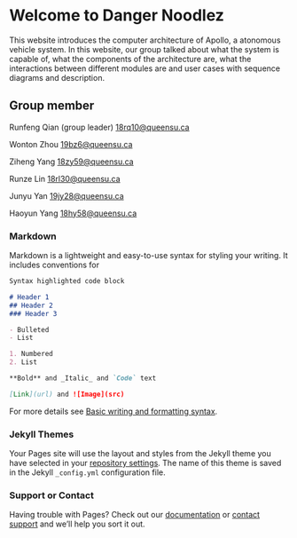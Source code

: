 # Welcome to Danger Noodlez

This website introduces the computer architecture of Apollo, a atonomous vehicle system. In this website, our group talked about what the system is capable of, what the components of the architecture are, what the interactions between different modules are and user cases with sequence diagrams and description. 

## Group member 

Runfeng Qian (group leader)					  18rq10@queensu.ca

Wonton Zhou							              19bz6@queensu.ca

Ziheng Yang                           18zy59@queensu.ca

Runze Lin                             18rl30@queensu.ca

Junyu Yan                             19jy28@queensu.ca

Haoyun Yang							              18hy58@queensu.ca



### Markdown

Markdown is a lightweight and easy-to-use syntax for styling your writing. It includes conventions for

```markdown
Syntax highlighted code block

# Header 1
## Header 2
### Header 3

- Bulleted
- List

1. Numbered
2. List

**Bold** and _Italic_ and `Code` text

[Link](url) and ![Image](src)
```

For more details see [Basic writing and formatting syntax](https://docs.github.com/en/github/writing-on-github/getting-started-with-writing-and-formatting-on-github/basic-writing-and-formatting-syntax).

### Jekyll Themes

Your Pages site will use the layout and styles from the Jekyll theme you have selected in your [repository settings](https://github.com/Runfeng-Qian/Danger-Noodlez/settings/pages). The name of this theme is saved in the Jekyll `_config.yml` configuration file.

### Support or Contact

Having trouble with Pages? Check out our [documentation](https://docs.github.com/categories/github-pages-basics/) or [contact support](https://support.github.com/contact) and we’ll help you sort it out.
